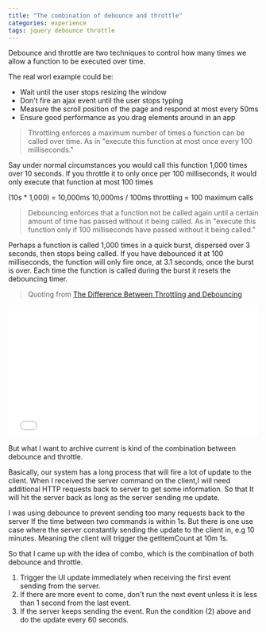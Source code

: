```yaml
---
title: "The combination of debounce and throttle"
categories: experience
tags: jquery debounce throttle
---
```


Debounce and throttle are two techniques to control how many times we allow a function to be executed over time.

The real worl example could be:

- Wait until the user stops resizing the window
- Don't fire an ajax event until the user stops typing
- Measure the scroll position of the page and respond at most every 50ms
- Ensure good performance as you drag elements around in an app

> Throttling enforces a maximum number of times a function can be called over time. As in "execute this function at most once every 100 milliseconds."

Say under normal circumstances you would call this function 1,000 times over 10 seconds. If you throttle it to only once per 100 milliseconds, it would only execute that function at most 100 times

(10s * 1,000) = 10,000ms
10,000ms / 100ms throttling = 100 maximum calls

> Debouncing enforces that a function not be called again until a certain amount of time has passed without it being called. As in "execute this function only if 100 milliseconds have passed without it being called."

Perhaps a function is called 1,000 times in a quick burst, dispersed over 3 seconds, then stops being called. If you have debounced it at 100 milliseconds, the function will only fire once, at 3.1 seconds, once the burst is over. Each time the function is called during the burst it resets the debouncing timer.

> Quoting from [The Difference Between Throttling and Debouncing](https://css-tricks.com/the-difference-between-throttling-and-debouncing/)

<iframe height='265' scrolling='no' title='Combination of throttling and debounce ' src='//codepen.io/trungk18/embed/dJEJYy/?height=265&theme-id=0&default-tab=js,result&embed-version=2' frameborder='no' allowtransparency='true' allowfullscreen='true' style='width: 100%;'>See the Pen <a href='https://codepen.io/trungk18/pen/dJEJYy/'>Combination of throttling and debounce </a> by Vo Tuan Trung (<a href='https://codepen.io/trungk18'>@trungk18</a>) on <a href='https://codepen.io'>CodePen</a>.
</iframe>

But what I want to archive current is kind of the combination between debounce and throttle.

Basically, our system has a long process that will fire a lot of update to the client. When I received the server command on the client,I will need additional HTTP requests back to server to get some information. So that It will hit the server back as long as the server sending me update.

I was using debounce to prevent sending too many requests back to the server If the time between two commands is within 1s. But there is one use case where the server constantly sending the update to the client in, e.g 10 minutes. Meaning the client will trigger the getItemCount at 10m 1s.

So that I came up with the idea of combo, which is the combination of both debounce and throttle.

1. Trigger the UI update immediately when receiving the first event sending from the server.
2. If there are more event to come, don't run the next event unless it is less than 1 second from the last event.
3. If the server keeps sending the event. Run the condition (2) above and do the update every 60 seconds.